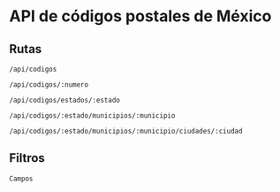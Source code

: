 # API de códigos postales de México

## Rutas
```text
/api/codigos
```
```text
/api/codigos/:numero
```
```text
/api/codigos/estados/:estado
```
```text
/api/codigos/:estado/municipios/:municipio
```
```text
/api/codigos/:estado/municipios/:municipio/ciudades/:ciudad
```

## Filtros
```text
Campos
```

